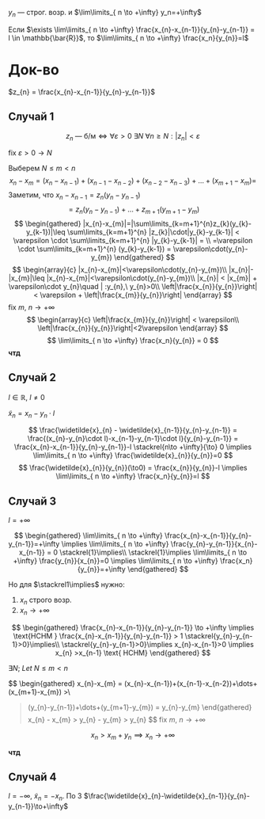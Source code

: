 $y_{n}$ — строг. возр. и $\lim\limits_{ n \to +\infty} y_n=+\infty$

Если $\exists \lim\limits_{ n \to +\infty} \frac{x_{n}-x_{n-1}}{y_{n}-y_{n-1}} = l \in \mathbb{\bar{R}}$, то $\lim\limits_{ n \to +\infty} \frac{x_n}{y_{n}}=l$

# Док-во

$z_{n} = \frac{x_{n}-x_{n-1}}{y_{n}-y_{n-1}}$

## Случай 1
$$
z_{n}\text{ — б/м} \Leftrightarrow \forall \varepsilon >0\ \exists N\ \forall n\geq N: |z_{n}|<\varepsilon
$$

fix $\varepsilon>0 \to N$

Выберем $N\leq m < n$
$$
x_{n}-x_{m} = (x_{n}-x_{n-1})+(x_{n-1}-x_{n-2})+(x_{n-2}-x_{n-3})+\dots+(x_{m+1}-x_{m}) = 
$$
Заметим, что $x_{n} - x_{n-1} = z_{n}(y_{n}-y_{n-1})$
$$
= z_{n}(y_{n}-y_{n-1})+\dots+z_{m+1}(y_{m+1}-y_{m})
$$
$$
\begin{gathered}
|x_{n}-x_{m}|=|\sum\limits_{k=m+1}^{n}z_{k}(y_{k}-y_{k-1})|\leq \sum\limits_{k=m+1}^{n} |z_{k}|\cdot|y_{k}-y_{k-1}| < \varepsilon \cdot \sum\limits_{k=m+1}^{n} |y_{k}-y_{k-1}| = \\
=\varepsilon \cdot \sum\limits_{k=m+1}^{n} (y_{k}-y_{k-1}) = \varepsilon\cdot(y_{n}-y_{m})
\end{gathered}
$$
$$
\begin{array}{c}
|x_{n}-x_{m}|<\varepsilon\cdot(y_{n}-y_{m})\\
|x_{n}|-|x_{m}|\leq |x_{n}-x_{m}|<\varepsilon\cdot(y_{n}-y_{m})\\
|x_{n}| < |x_{m}| + \varepsilon\cdot y_{n}\quad | :y_{n},\ y_{n}>0\\
\left|\frac{x_{n}}{y_{n}}\right| < \varepsilon + \left|\frac{x_{m}}{y_{n}}\right|
\end{array}
$$
fix $m,\ n\to +\infty$
$$
\begin{array}{c}
\left|\frac{x_{m}}{y_{n}}\right| < \varepsilon\\
\left|\frac{x_{n}}{y_{n}}\right|<2\varepsilon
\end{array}
$$
$$
\lim\limits_{ n \to +\infty} \frac{x_n}{y_{n}} = 0 
$$
**чтд**

## Случай 2

$l \in \mathbb{R},\ l\ne0$

$\widetilde{x}_{n} = x_{n} - y_{n} \cdot l$

$$
\frac{\widetilde{x}_{n} - \widetilde{x}_{n-1}}{y_{n}-y_{n-1}} = \frac{(x_{n}-y_{n}\cdot l)-x_{n-1}-y_{n-1}\cdot l}{y_{n}-y_{n-1}} = \frac{x_{n}-x_{n-1}}{y_{n}-y_{n-1}}-l \stackrel{n\to +\infty}{\to} 0 \implies \lim\limits_{ n \to +\infty} \frac{\widetilde{x}_{n}}{y_{n}}=0 
$$
$$
\frac{\widetilde{x}_{n}}{y_{n}}(\to0) = \frac{x_{n}}{y_{n}}-l \implies \lim\limits_{ n \to +\infty} \frac{x_n}{y_{n}}=l 
$$
## Случай 3

$l = +\infty$

$$
\begin{gathered}
\lim\limits_{ n \to +\infty} \frac{x_{n}-x_{n-1}}{y_{n}-y_{n-1}}=+\infty \implies \lim\limits_{ n \to +\infty} \frac{y_{n}-y_{n-1}}{x_{n}-x_{n-1}} = 0 \stackrel{1}\implies\\
\stackrel{1}\implies \lim\limits_{ n \to +\infty} \frac{y_{n}}{x_{n}}=0 \implies \lim\limits_{ n \to +\infty} \frac{x_n}{y_{n}}=+\infty    
\end{gathered}
$$

Но для $\stackrel1\implies$ нужно:

1. $x_{n}$ строго возр.
2. $x_{n} \to +\infty$

$$
\begin{gathered}
\frac{x_{n}-x_{n-1}}{y_{n}-y_{n-1}} \to +\infty \implies \text{НСНМ } \frac{x_{n}-x_{n-1}}{y_{n}-y_{n-1}} > 1 \stackrel{y_{n}-y_{n-1}>0}\implies\\
\stackrel{y_{n}-y_{n-1}>0}\implies x_{n}-x_{n-1}>0 \implies x_{n} >x_{n-1} \text{ НСНМ} 
\end{gathered}
$$

$\exists N;\ Let\ N \leq m < n$

$$
\begin{gathered}
x_{n}-x_{m} = (x_{n}-x_{n-1})+(x_{n-1}-x_{n-2})+\dots+(x_{m+1}-x_{m}) >\\
> (y_{n}-y_{n-1})+\dots+(y_{m+1}-y_{m}) = y_{n}-y_{m}
\end{gathered}
$$
$$
x_{n} - x_{m} > y_{n} - y_{m} > y_{n}
$$
fix $m,\ n\to +\infty$

$$
x_{n}>x_{m}+y_{n} \implies x_{n} \to +\infty
$$

**чтд**

## Случай 4

$l = -\infty,\ \widetilde{x}_{n}=-x_{n}$. По 3 $\frac{\widetilde{x}_{n}-\widetilde{x}_{n-1}}{y_{n}-y_{n-1}}\to+\infty$

